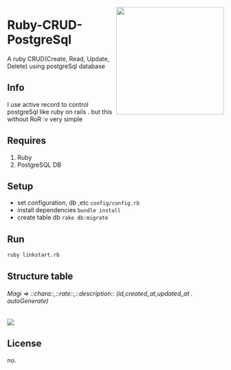 <a href="https://github.com/rokhimin/ruby-CRUD-postgreSql"><img src="https://media1.tenor.com/images/6e23cd74106fc9ff4fbc4540ba516426/tenor.gif?itemid=5321438" width="250" align="right"/></a>
# Ruby-CRUD-PostgreSql
A ruby CRUD(Create, Read, Update, Delete) using postgreSql database

## Info
I use active record to control postgreSql like ruby on rails .
but this without RoR :v very simple

## Requires
1. Ruby
2. PostgreSQL DB 

## Setup
- set configuration, db ,etc 
```config/config.rb```
- install dependencies
```bundle install```
- create table db
```rake db:migrate```

## Run
```ruby linkstart.rb```

## Structure table
###### Magi => ::chara::,::rate::,::description:: (id,created_at,updated_at . autoGenerate)
![](https://i.imgur.com/Dyrum2l.jpg)

## License
no.



